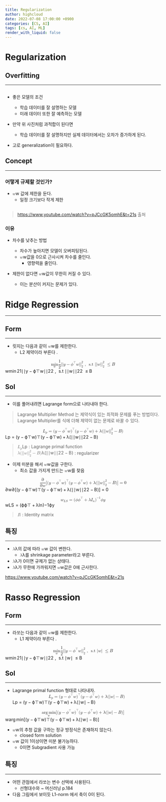 ```yaml
---
title: Regularization
author: highcloud
date: 2022-07-08 17:00:00 +0900
categories: [CS, AI]
tags: [cs, AI, ML]
render_with_liquid: false
---
```


<h1 id="regularization">Regularization</h1>
<h2 id="overfitting">Overfitting</h2>
<hr>
<p><img src="https://upload.wikimedia.org/wikipedia/commons/thumb/1/19/Overfitting.svg/250px-Overfitting.svg.png" alt=""></p>
<ul>
<li>
<p>좋은 모델의 조건</p>
<ul>
<li>학습 데이터를 잘 설명하는 모델</li>
<li>미래 데이터 또한 잘 예측하는 모델</li>
</ul>
</li>
<li>
<p>만약 위 사진처럼 과적합이 된다면</p>
<ul>
<li>학습 데이터를 잘 설명하지만 실제 데이터에서는 오차가 증가하게 된다.</li>
</ul>
</li>
<li>
<p>고로 generalization이 필요하다.</p>
</li>
</ul>
<h2 id="concept">Concept</h2>
<hr>
<h3 id="어떻게-규제할-것인가">어떻게 규제할 것인가?</h3>
<ul>
<li><span class="katex--inline"><span class="katex"><span class="katex-mathml"><math xmlns="http://www.w3.org/1998/Math/MathML"><semantics><mrow><mi>w</mi></mrow><annotation encoding="application/x-tex">w</annotation></semantics></math></span><span class="katex-html" aria-hidden="true"><span class="base"><span class="strut" style="height: 0.43056em; vertical-align: 0em;"></span><span class="mord mathnormal" style="margin-right: 0.02691em;">w</span></span></span></span></span> 값에 제한을 둔다.
<ul>
<li>일정 크기보다 작게 제한</li>
</ul>
</li>
</ul>
<p><img src="https://user-images.githubusercontent.com/80192345/177936118-55bbccb2-a5ef-4e92-841d-7fe9211bb2ec.png" alt=""></p>
<blockquote>
<p><a href="https://www.youtube.com/watch?v=pJCcGK5omhE&amp;t=21s">https://www.youtube.com/watch?v=pJCcGK5omhE&amp;t=21s</a> 출처</p>
</blockquote>
<h3 id="이유">이유</h3>
<ul>
<li>
<p>차수를 낮추는 방법</p>
<ul>
<li>차수가 높아지면 모델이 오버피팅된다.</li>
<li><span class="katex--inline"><span class="katex"><span class="katex-mathml"><math xmlns="http://www.w3.org/1998/Math/MathML"><semantics><mrow><mi>w</mi></mrow><annotation encoding="application/x-tex">w</annotation></semantics></math></span><span class="katex-html" aria-hidden="true"><span class="base"><span class="strut" style="height: 0.43056em; vertical-align: 0em;"></span><span class="mord mathnormal" style="margin-right: 0.02691em;">w</span></span></span></span></span>값을 0으로 근사시켜 차수를 줄인다.
<ul>
<li>영향력을 줄인다.</li>
</ul>
</li>
</ul>
</li>
<li>
<p>제한이 없다면 <span class="katex--inline"><span class="katex"><span class="katex-mathml"><math xmlns="http://www.w3.org/1998/Math/MathML"><semantics><mrow><mi>w</mi></mrow><annotation encoding="application/x-tex">w</annotation></semantics></math></span><span class="katex-html" aria-hidden="true"><span class="base"><span class="strut" style="height: 0.43056em; vertical-align: 0em;"></span><span class="mord mathnormal" style="margin-right: 0.02691em;">w</span></span></span></span></span>값이 무한히 커질 수 있다.</p>
<ul>
<li>이는 분산이 커지는 문제가 있다.</li>
</ul>
</li>
</ul>
<h1 id="ridge-regression">Ridge Regression</h1>
<hr>
<h2 id="form">Form</h2>
<hr>
<ul>
<li>릿지는 다음과 같이 <span class="katex--inline"><span class="katex"><span class="katex-mathml"><math xmlns="http://www.w3.org/1998/Math/MathML"><semantics><mrow><mi>w</mi></mrow><annotation encoding="application/x-tex">w</annotation></semantics></math></span><span class="katex-html" aria-hidden="true"><span class="base"><span class="strut" style="height: 0.43056em; vertical-align: 0em;"></span><span class="mord mathnormal" style="margin-right: 0.02691em;">w</span></span></span></span></span>를 제한한다.
<ul>
<li>L2 제약이라 부른다 .</li>
</ul>
</li>
</ul>
<p><span class="katex--display"><span class="katex-display"><span class="katex"><span class="katex-mathml"><math xmlns="http://www.w3.org/1998/Math/MathML" display="block"><semantics><mrow><munder><mrow><mi>min</mi><mo>⁡</mo></mrow><mi>w</mi></munder><mfrac><mn>1</mn><mn>2</mn></mfrac><mi mathvariant="normal">∣</mi><mi mathvariant="normal">∣</mi><mi mathvariant="bold-italic">y</mi><mo>−</mo><msup><mi mathvariant="bold-italic">ϕ</mi><mi mathvariant="normal">⊤</mi></msup><mi mathvariant="bold-italic">w</mi><mi mathvariant="normal">∣</mi><msubsup><mi mathvariant="normal">∣</mi><mn>2</mn><mn>2</mn></msubsup><mtext>&nbsp;,&nbsp;&nbsp;s.t&nbsp;</mtext><mi mathvariant="normal">∣</mi><mi mathvariant="normal">∣</mi><mi mathvariant="bold-italic">w</mi><mi mathvariant="normal">∣</mi><msubsup><mi mathvariant="normal">∣</mi><mn>2</mn><mn>2</mn></msubsup><mtext>&nbsp;</mtext><mo>≤</mo><mi>B</mi></mrow><annotation encoding="application/x-tex">
	\min_w {1\over 2}|| \boldsymbol y- \boldsymbol \phi^\top \boldsymbol w||_2^2 \ \text{,  \ s.t}  \ ||\boldsymbol w||_2^2   \ \le B 
</annotation></semantics></math></span><span class="katex-html" aria-hidden="true"><span class="base"><span class="strut" style="height: 2.02144em; vertical-align: -0.7em;"></span><span class="mop op-limits"><span class="vlist-t vlist-t2"><span class="vlist-r"><span class="vlist" style="height: 0.66786em;"><span class="" style="top: -2.4em; margin-left: 0em;"><span class="pstrut" style="height: 3em;"></span><span class="sizing reset-size6 size3 mtight"><span class="mord mathnormal mtight" style="margin-right: 0.02691em;">w</span></span></span><span class="" style="top: -3em;"><span class="pstrut" style="height: 3em;"></span><span class=""><span class="mop">min</span></span></span></span><span class="vlist-s">​</span></span><span class="vlist-r"><span class="vlist" style="height: 0.7em;"><span class=""></span></span></span></span></span><span class="mspace" style="margin-right: 0.166667em;"></span><span class="mord"><span class="mord"><span class="mopen nulldelimiter"></span><span class="mfrac"><span class="vlist-t vlist-t2"><span class="vlist-r"><span class="vlist" style="height: 1.32144em;"><span class="" style="top: -2.314em;"><span class="pstrut" style="height: 3em;"></span><span class="mord"><span class="mord">2</span></span></span><span class="" style="top: -3.23em;"><span class="pstrut" style="height: 3em;"></span><span class="frac-line" style="border-bottom-width: 0.04em;"></span></span><span class="" style="top: -3.677em;"><span class="pstrut" style="height: 3em;"></span><span class="mord"><span class="mord">1</span></span></span></span><span class="vlist-s">​</span></span><span class="vlist-r"><span class="vlist" style="height: 0.686em;"><span class=""></span></span></span></span></span><span class="mclose nulldelimiter"></span></span></span><span class="mord">∣∣</span><span class="mord"><span class="mord"><span class="mord boldsymbol" style="margin-right: 0.03704em;">y</span></span></span><span class="mspace" style="margin-right: 0.222222em;"></span><span class="mbin">−</span><span class="mspace" style="margin-right: 0.222222em;"></span></span><span class="base"><span class="strut" style="height: 1.18345em; vertical-align: -0.25em;"></span><span class="mord"><span class="mord"><span class="mord"><span class="mord boldsymbol">ϕ</span></span></span><span class="msupsub"><span class="vlist-t"><span class="vlist-r"><span class="vlist" style="height: 0.933448em;"><span class="" style="top: -3.14734em; margin-right: 0.05em;"><span class="pstrut" style="height: 2.7em;"></span><span class="sizing reset-size6 size3 mtight"><span class="mord mtight">⊤</span></span></span></span></span></span></span></span><span class="mord"><span class="mord"><span class="mord boldsymbol" style="margin-right: 0.02778em;">w</span></span></span><span class="mord">∣</span><span class="mord"><span class="mord">∣</span><span class="msupsub"><span class="vlist-t vlist-t2"><span class="vlist-r"><span class="vlist" style="height: 0.864108em;"><span class="" style="top: -2.453em; margin-left: 0em; margin-right: 0.05em;"><span class="pstrut" style="height: 2.7em;"></span><span class="sizing reset-size6 size3 mtight"><span class="mord mtight">2</span></span></span><span class="" style="top: -3.113em; margin-right: 0.05em;"><span class="pstrut" style="height: 2.7em;"></span><span class="sizing reset-size6 size3 mtight"><span class="mord mtight">2</span></span></span></span><span class="vlist-s">​</span></span><span class="vlist-r"><span class="vlist" style="height: 0.247em;"><span class=""></span></span></span></span></span></span><span class="mspace">&nbsp;</span><span class="mord text"><span class="mord">,&nbsp;&nbsp;s.t</span></span><span class="mspace">&nbsp;</span><span class="mord">∣∣</span><span class="mord"><span class="mord"><span class="mord boldsymbol" style="margin-right: 0.02778em;">w</span></span></span><span class="mord">∣</span><span class="mord"><span class="mord">∣</span><span class="msupsub"><span class="vlist-t vlist-t2"><span class="vlist-r"><span class="vlist" style="height: 0.864108em;"><span class="" style="top: -2.453em; margin-left: 0em; margin-right: 0.05em;"><span class="pstrut" style="height: 2.7em;"></span><span class="sizing reset-size6 size3 mtight"><span class="mord mtight">2</span></span></span><span class="" style="top: -3.113em; margin-right: 0.05em;"><span class="pstrut" style="height: 2.7em;"></span><span class="sizing reset-size6 size3 mtight"><span class="mord mtight">2</span></span></span></span><span class="vlist-s">​</span></span><span class="vlist-r"><span class="vlist" style="height: 0.247em;"><span class=""></span></span></span></span></span></span><span class="mspace">&nbsp;</span><span class="mspace" style="margin-right: 0.277778em;"></span><span class="mrel">≤</span><span class="mspace" style="margin-right: 0.277778em;"></span></span><span class="base"><span class="strut" style="height: 0.68333em; vertical-align: 0em;"></span><span class="mord mathnormal" style="margin-right: 0.05017em;">B</span></span></span></span></span></span></p>
<h2 id="sol">Sol</h2>
<hr>
<ul>
<li>이를 풀어내려면 Lagrange form으로 나타내야 한다.</li>
</ul>
<blockquote>
<p>Lagrange Multiplier Method 는 제약식이 있는 최적화 문제를 푸는 방법이다.<br>
Lagrange Multiplier를 식에 더해 제약이 없는 문제로 바꿀 수 있다.</p>
</blockquote>
<p><span class="katex--display"><span class="katex-display"><span class="katex"><span class="katex-mathml"><math xmlns="http://www.w3.org/1998/Math/MathML" display="block"><semantics><mrow><msub><mi>L</mi><mi>p</mi></msub><mo>=</mo><mo stretchy="false">(</mo><mi mathvariant="bold">y</mi><mo>−</mo><msup><mi mathvariant="bold-italic">ϕ</mi><mi mathvariant="normal">⊤</mi></msup><mi mathvariant="bold">w</mi><msup><mo stretchy="false">)</mo><mi mathvariant="normal">⊤</mi></msup><mo stretchy="false">(</mo><mi mathvariant="bold">y</mi><mo>−</mo><msup><mi mathvariant="bold-italic">ϕ</mi><mi mathvariant="normal">⊤</mi></msup><mi mathvariant="bold">w</mi><mo stretchy="false">)</mo><mo>+</mo><mi>λ</mi><mo stretchy="false">(</mo><mi mathvariant="normal">∣</mi><mi mathvariant="normal">∣</mi><mi mathvariant="bold">w</mi><mi mathvariant="normal">∣</mi><msubsup><mi mathvariant="normal">∣</mi><mn>2</mn><mn>2</mn></msubsup><mo>−</mo><mi>B</mi><mo stretchy="false">)</mo></mrow><annotation encoding="application/x-tex">
L_p =  (\bold y-\boldsymbol \phi^\top  \bold w)^\top( \bold y-\boldsymbol \phi ^\top \bold w ) + \lambda(||\bold w||_2^2-B)
</annotation></semantics></math></span><span class="katex-html" aria-hidden="true"><span class="base"><span class="strut" style="height: 0.969438em; vertical-align: -0.286108em;"></span><span class="mord"><span class="mord mathnormal">L</span><span class="msupsub"><span class="vlist-t vlist-t2"><span class="vlist-r"><span class="vlist" style="height: 0.151392em;"><span class="" style="top: -2.55em; margin-left: 0em; margin-right: 0.05em;"><span class="pstrut" style="height: 2.7em;"></span><span class="sizing reset-size6 size3 mtight"><span class="mord mathnormal mtight">p</span></span></span></span><span class="vlist-s">​</span></span><span class="vlist-r"><span class="vlist" style="height: 0.286108em;"><span class=""></span></span></span></span></span></span><span class="mspace" style="margin-right: 0.277778em;"></span><span class="mrel">=</span><span class="mspace" style="margin-right: 0.277778em;"></span></span><span class="base"><span class="strut" style="height: 1em; vertical-align: -0.25em;"></span><span class="mopen">(</span><span class="mord mathbf" style="margin-right: 0.01597em;">y</span><span class="mspace" style="margin-right: 0.222222em;"></span><span class="mbin">−</span><span class="mspace" style="margin-right: 0.222222em;"></span></span><span class="base"><span class="strut" style="height: 1.18345em; vertical-align: -0.25em;"></span><span class="mord"><span class="mord"><span class="mord"><span class="mord boldsymbol">ϕ</span></span></span><span class="msupsub"><span class="vlist-t"><span class="vlist-r"><span class="vlist" style="height: 0.933448em;"><span class="" style="top: -3.14734em; margin-right: 0.05em;"><span class="pstrut" style="height: 2.7em;"></span><span class="sizing reset-size6 size3 mtight"><span class="mord mtight">⊤</span></span></span></span></span></span></span></span><span class="mord mathbf" style="margin-right: 0.01597em;">w</span><span class="mclose"><span class="mclose">)</span><span class="msupsub"><span class="vlist-t"><span class="vlist-r"><span class="vlist" style="height: 0.899108em;"><span class="" style="top: -3.113em; margin-right: 0.05em;"><span class="pstrut" style="height: 2.7em;"></span><span class="sizing reset-size6 size3 mtight"><span class="mord mtight">⊤</span></span></span></span></span></span></span></span><span class="mopen">(</span><span class="mord mathbf" style="margin-right: 0.01597em;">y</span><span class="mspace" style="margin-right: 0.222222em;"></span><span class="mbin">−</span><span class="mspace" style="margin-right: 0.222222em;"></span></span><span class="base"><span class="strut" style="height: 1.18345em; vertical-align: -0.25em;"></span><span class="mord"><span class="mord"><span class="mord"><span class="mord boldsymbol">ϕ</span></span></span><span class="msupsub"><span class="vlist-t"><span class="vlist-r"><span class="vlist" style="height: 0.933448em;"><span class="" style="top: -3.14734em; margin-right: 0.05em;"><span class="pstrut" style="height: 2.7em;"></span><span class="sizing reset-size6 size3 mtight"><span class="mord mtight">⊤</span></span></span></span></span></span></span></span><span class="mord mathbf" style="margin-right: 0.01597em;">w</span><span class="mclose">)</span><span class="mspace" style="margin-right: 0.222222em;"></span><span class="mbin">+</span><span class="mspace" style="margin-right: 0.222222em;"></span></span><span class="base"><span class="strut" style="height: 1.11411em; vertical-align: -0.25em;"></span><span class="mord mathnormal">λ</span><span class="mopen">(</span><span class="mord">∣∣</span><span class="mord mathbf" style="margin-right: 0.01597em;">w</span><span class="mord">∣</span><span class="mord"><span class="mord">∣</span><span class="msupsub"><span class="vlist-t vlist-t2"><span class="vlist-r"><span class="vlist" style="height: 0.864108em;"><span class="" style="top: -2.453em; margin-left: 0em; margin-right: 0.05em;"><span class="pstrut" style="height: 2.7em;"></span><span class="sizing reset-size6 size3 mtight"><span class="mord mtight">2</span></span></span><span class="" style="top: -3.113em; margin-right: 0.05em;"><span class="pstrut" style="height: 2.7em;"></span><span class="sizing reset-size6 size3 mtight"><span class="mord mtight">2</span></span></span></span><span class="vlist-s">​</span></span><span class="vlist-r"><span class="vlist" style="height: 0.247em;"><span class=""></span></span></span></span></span></span><span class="mspace" style="margin-right: 0.222222em;"></span><span class="mbin">−</span><span class="mspace" style="margin-right: 0.222222em;"></span></span><span class="base"><span class="strut" style="height: 1em; vertical-align: -0.25em;"></span><span class="mord mathnormal" style="margin-right: 0.05017em;">B</span><span class="mclose">)</span></span></span></span></span></span></p>
<blockquote>
<p><span class="katex--inline"><span class="katex"><span class="katex-mathml"><math xmlns="http://www.w3.org/1998/Math/MathML"><semantics><mrow><msub><mi>L</mi><mi>p</mi></msub></mrow><annotation encoding="application/x-tex">L_p</annotation></semantics></math></span><span class="katex-html" aria-hidden="true"><span class="base"><span class="strut" style="height: 0.969438em; vertical-align: -0.286108em;"></span><span class="mord"><span class="mord mathnormal">L</span><span class="msupsub"><span class="vlist-t vlist-t2"><span class="vlist-r"><span class="vlist" style="height: 0.151392em;"><span class="" style="top: -2.55em; margin-left: 0em; margin-right: 0.05em;"><span class="pstrut" style="height: 2.7em;"></span><span class="sizing reset-size6 size3 mtight"><span class="mord mathnormal mtight">p</span></span></span></span><span class="vlist-s">​</span></span><span class="vlist-r"><span class="vlist" style="height: 0.286108em;"><span class=""></span></span></span></span></span></span></span></span></span></span> : Lagrange primal function<br>
<span class="katex--inline"><span class="katex"><span class="katex-mathml"><math xmlns="http://www.w3.org/1998/Math/MathML"><semantics><mrow><mi>λ</mi><mo stretchy="false">(</mo><mi mathvariant="normal">∣</mi><mi mathvariant="normal">∣</mi><mi mathvariant="bold">w</mi><mi mathvariant="normal">∣</mi><msubsup><mi mathvariant="normal">∣</mi><mn>2</mn><mn>2</mn></msubsup><mo>−</mo><mi>B</mi><mo stretchy="false">)</mo></mrow><annotation encoding="application/x-tex">\lambda(||\bold w||_2^2-B)</annotation></semantics></math></span><span class="katex-html" aria-hidden="true"><span class="base"><span class="strut" style="height: 1.06411em; vertical-align: -0.25em;"></span><span class="mord mathnormal">λ</span><span class="mopen">(</span><span class="mord">∣∣</span><span class="mord mathbf" style="margin-right: 0.01597em;">w</span><span class="mord">∣</span><span class="mord"><span class="mord">∣</span><span class="msupsub"><span class="vlist-t vlist-t2"><span class="vlist-r"><span class="vlist" style="height: 0.814108em;"><span class="" style="top: -2.45189em; margin-left: 0em; margin-right: 0.05em;"><span class="pstrut" style="height: 2.7em;"></span><span class="sizing reset-size6 size3 mtight"><span class="mord mtight">2</span></span></span><span class="" style="top: -3.063em; margin-right: 0.05em;"><span class="pstrut" style="height: 2.7em;"></span><span class="sizing reset-size6 size3 mtight"><span class="mord mtight">2</span></span></span></span><span class="vlist-s">​</span></span><span class="vlist-r"><span class="vlist" style="height: 0.248108em;"><span class=""></span></span></span></span></span></span><span class="mspace" style="margin-right: 0.222222em;"></span><span class="mbin">−</span><span class="mspace" style="margin-right: 0.222222em;"></span></span><span class="base"><span class="strut" style="height: 1em; vertical-align: -0.25em;"></span><span class="mord mathnormal" style="margin-right: 0.05017em;">B</span><span class="mclose">)</span></span></span></span></span> : regularizer</p>
</blockquote>
<ul>
<li>이제 미분을 해서 <span class="katex--inline"><span class="katex"><span class="katex-mathml"><math xmlns="http://www.w3.org/1998/Math/MathML"><semantics><mrow><mi>w</mi></mrow><annotation encoding="application/x-tex">w</annotation></semantics></math></span><span class="katex-html" aria-hidden="true"><span class="base"><span class="strut" style="height: 0.43056em; vertical-align: 0em;"></span><span class="mord mathnormal" style="margin-right: 0.02691em;">w</span></span></span></span></span>값을 구한다.
<ul>
<li>최소 값을 가지게 만드는 <span class="katex--inline"><span class="katex"><span class="katex-mathml"><math xmlns="http://www.w3.org/1998/Math/MathML"><semantics><mrow><mi>w</mi></mrow><annotation encoding="application/x-tex">w</annotation></semantics></math></span><span class="katex-html" aria-hidden="true"><span class="base"><span class="strut" style="height: 0.43056em; vertical-align: 0em;"></span><span class="mord mathnormal" style="margin-right: 0.02691em;">w</span></span></span></span></span>를 찾음</li>
</ul>
</li>
</ul>
<p><span class="katex--display"><span class="katex-display"><span class="katex"><span class="katex-mathml"><math xmlns="http://www.w3.org/1998/Math/MathML" display="block"><semantics><mrow><mfrac><mi mathvariant="normal">∂</mi><mrow><mi mathvariant="normal">∂</mi><mi>w</mi></mrow></mfrac><mo stretchy="false">[</mo><mo stretchy="false">(</mo><mi mathvariant="bold">y</mi><mo>−</mo><msup><mi mathvariant="bold-italic">ϕ</mi><mi mathvariant="normal">⊤</mi></msup><mi mathvariant="bold">w</mi><msup><mo stretchy="false">)</mo><mi mathvariant="normal">⊤</mi></msup><mo stretchy="false">(</mo><mi mathvariant="bold">y</mi><mo>−</mo><msup><mi mathvariant="bold-italic">ϕ</mi><mi mathvariant="normal">⊤</mi></msup><mi mathvariant="bold">w</mi><mo stretchy="false">)</mo><mo>+</mo><mi>λ</mi><mo stretchy="false">(</mo><mi mathvariant="normal">∣</mi><mi mathvariant="normal">∣</mi><mi mathvariant="bold">w</mi><mi mathvariant="normal">∣</mi><msubsup><mi mathvariant="normal">∣</mi><mn>2</mn><mn>2</mn></msubsup><mo>−</mo><mi>B</mi><mo stretchy="false">)</mo><mo stretchy="false">]</mo><mo>=</mo><mn>0</mn></mrow><annotation encoding="application/x-tex">
{ \partial \over \partial w } [(\bold y-\boldsymbol \phi^\top  \bold w)^\top( \bold y-\boldsymbol \phi ^\top \bold w ) + \lambda(||\bold w||_2^2-B)] = 0
</annotation></semantics></math></span><span class="katex-html" aria-hidden="true"><span class="base"><span class="strut" style="height: 2.05744em; vertical-align: -0.686em;"></span><span class="mord"><span class="mord"><span class="mopen nulldelimiter"></span><span class="mfrac"><span class="vlist-t vlist-t2"><span class="vlist-r"><span class="vlist" style="height: 1.37144em;"><span class="" style="top: -2.314em;"><span class="pstrut" style="height: 3em;"></span><span class="mord"><span class="mord" style="margin-right: 0.05556em;">∂</span><span class="mord mathnormal" style="margin-right: 0.02691em;">w</span></span></span><span class="" style="top: -3.23em;"><span class="pstrut" style="height: 3em;"></span><span class="frac-line" style="border-bottom-width: 0.04em;"></span></span><span class="" style="top: -3.677em;"><span class="pstrut" style="height: 3em;"></span><span class="mord"><span class="mord" style="margin-right: 0.05556em;">∂</span></span></span></span><span class="vlist-s">​</span></span><span class="vlist-r"><span class="vlist" style="height: 0.686em;"><span class=""></span></span></span></span></span><span class="mclose nulldelimiter"></span></span></span><span class="mopen">[(</span><span class="mord mathbf" style="margin-right: 0.01597em;">y</span><span class="mspace" style="margin-right: 0.222222em;"></span><span class="mbin">−</span><span class="mspace" style="margin-right: 0.222222em;"></span></span><span class="base"><span class="strut" style="height: 1.18345em; vertical-align: -0.25em;"></span><span class="mord"><span class="mord"><span class="mord"><span class="mord boldsymbol">ϕ</span></span></span><span class="msupsub"><span class="vlist-t"><span class="vlist-r"><span class="vlist" style="height: 0.933448em;"><span class="" style="top: -3.14734em; margin-right: 0.05em;"><span class="pstrut" style="height: 2.7em;"></span><span class="sizing reset-size6 size3 mtight"><span class="mord mtight">⊤</span></span></span></span></span></span></span></span><span class="mord mathbf" style="margin-right: 0.01597em;">w</span><span class="mclose"><span class="mclose">)</span><span class="msupsub"><span class="vlist-t"><span class="vlist-r"><span class="vlist" style="height: 0.899108em;"><span class="" style="top: -3.113em; margin-right: 0.05em;"><span class="pstrut" style="height: 2.7em;"></span><span class="sizing reset-size6 size3 mtight"><span class="mord mtight">⊤</span></span></span></span></span></span></span></span><span class="mopen">(</span><span class="mord mathbf" style="margin-right: 0.01597em;">y</span><span class="mspace" style="margin-right: 0.222222em;"></span><span class="mbin">−</span><span class="mspace" style="margin-right: 0.222222em;"></span></span><span class="base"><span class="strut" style="height: 1.18345em; vertical-align: -0.25em;"></span><span class="mord"><span class="mord"><span class="mord"><span class="mord boldsymbol">ϕ</span></span></span><span class="msupsub"><span class="vlist-t"><span class="vlist-r"><span class="vlist" style="height: 0.933448em;"><span class="" style="top: -3.14734em; margin-right: 0.05em;"><span class="pstrut" style="height: 2.7em;"></span><span class="sizing reset-size6 size3 mtight"><span class="mord mtight">⊤</span></span></span></span></span></span></span></span><span class="mord mathbf" style="margin-right: 0.01597em;">w</span><span class="mclose">)</span><span class="mspace" style="margin-right: 0.222222em;"></span><span class="mbin">+</span><span class="mspace" style="margin-right: 0.222222em;"></span></span><span class="base"><span class="strut" style="height: 1.11411em; vertical-align: -0.25em;"></span><span class="mord mathnormal">λ</span><span class="mopen">(</span><span class="mord">∣∣</span><span class="mord mathbf" style="margin-right: 0.01597em;">w</span><span class="mord">∣</span><span class="mord"><span class="mord">∣</span><span class="msupsub"><span class="vlist-t vlist-t2"><span class="vlist-r"><span class="vlist" style="height: 0.864108em;"><span class="" style="top: -2.453em; margin-left: 0em; margin-right: 0.05em;"><span class="pstrut" style="height: 2.7em;"></span><span class="sizing reset-size6 size3 mtight"><span class="mord mtight">2</span></span></span><span class="" style="top: -3.113em; margin-right: 0.05em;"><span class="pstrut" style="height: 2.7em;"></span><span class="sizing reset-size6 size3 mtight"><span class="mord mtight">2</span></span></span></span><span class="vlist-s">​</span></span><span class="vlist-r"><span class="vlist" style="height: 0.247em;"><span class=""></span></span></span></span></span></span><span class="mspace" style="margin-right: 0.222222em;"></span><span class="mbin">−</span><span class="mspace" style="margin-right: 0.222222em;"></span></span><span class="base"><span class="strut" style="height: 1em; vertical-align: -0.25em;"></span><span class="mord mathnormal" style="margin-right: 0.05017em;">B</span><span class="mclose">)]</span><span class="mspace" style="margin-right: 0.277778em;"></span><span class="mrel">=</span><span class="mspace" style="margin-right: 0.277778em;"></span></span><span class="base"><span class="strut" style="height: 0.64444em; vertical-align: 0em;"></span><span class="mord">0</span></span></span></span></span></span></p>
<p><span class="katex--display"><span class="katex-display"><span class="katex"><span class="katex-mathml"><math xmlns="http://www.w3.org/1998/Math/MathML" display="block"><semantics><mrow><msub><mi>w</mi><mrow><mi>L</mi><mi>S</mi></mrow></msub><mo>=</mo><mo stretchy="false">(</mo><mi mathvariant="bold-italic">ϕ</mi><msup><mi mathvariant="bold-italic">ϕ</mi><mi mathvariant="normal">⊤</mi></msup><mo>+</mo><mi>λ</mi><msub><mi>I</mi><mi>n</mi></msub><msup><mo stretchy="false">)</mo><mrow><mo>−</mo><mn>1</mn></mrow></msup><mi mathvariant="bold-italic">ϕ</mi><mi mathvariant="bold-italic">y</mi></mrow><annotation encoding="application/x-tex">
w_{LS} = (\boldsymbol \phi\boldsymbol  \phi^\top  + \lambda I_n ) ^{-1} \boldsymbol \phi \boldsymbol y  
</annotation></semantics></math></span><span class="katex-html" aria-hidden="true"><span class="base"><span class="strut" style="height: 0.58056em; vertical-align: -0.15em;"></span><span class="mord"><span class="mord mathnormal" style="margin-right: 0.02691em;">w</span><span class="msupsub"><span class="vlist-t vlist-t2"><span class="vlist-r"><span class="vlist" style="height: 0.328331em;"><span class="" style="top: -2.55em; margin-left: -0.02691em; margin-right: 0.05em;"><span class="pstrut" style="height: 2.7em;"></span><span class="sizing reset-size6 size3 mtight"><span class="mord mtight"><span class="mord mathnormal mtight">L</span><span class="mord mathnormal mtight" style="margin-right: 0.05764em;">S</span></span></span></span></span><span class="vlist-s">​</span></span><span class="vlist-r"><span class="vlist" style="height: 0.15em;"><span class=""></span></span></span></span></span></span><span class="mspace" style="margin-right: 0.277778em;"></span><span class="mrel">=</span><span class="mspace" style="margin-right: 0.277778em;"></span></span><span class="base"><span class="strut" style="height: 1.18345em; vertical-align: -0.25em;"></span><span class="mopen">(</span><span class="mord"><span class="mord"><span class="mord boldsymbol">ϕ</span></span></span><span class="mord"><span class="mord"><span class="mord"><span class="mord boldsymbol">ϕ</span></span></span><span class="msupsub"><span class="vlist-t"><span class="vlist-r"><span class="vlist" style="height: 0.933448em;"><span class="" style="top: -3.14734em; margin-right: 0.05em;"><span class="pstrut" style="height: 2.7em;"></span><span class="sizing reset-size6 size3 mtight"><span class="mord mtight">⊤</span></span></span></span></span></span></span></span><span class="mspace" style="margin-right: 0.222222em;"></span><span class="mbin">+</span><span class="mspace" style="margin-right: 0.222222em;"></span></span><span class="base"><span class="strut" style="height: 1.11411em; vertical-align: -0.25em;"></span><span class="mord mathnormal">λ</span><span class="mord"><span class="mord mathnormal" style="margin-right: 0.07847em;">I</span><span class="msupsub"><span class="vlist-t vlist-t2"><span class="vlist-r"><span class="vlist" style="height: 0.151392em;"><span class="" style="top: -2.55em; margin-left: -0.07847em; margin-right: 0.05em;"><span class="pstrut" style="height: 2.7em;"></span><span class="sizing reset-size6 size3 mtight"><span class="mord mathnormal mtight">n</span></span></span></span><span class="vlist-s">​</span></span><span class="vlist-r"><span class="vlist" style="height: 0.15em;"><span class=""></span></span></span></span></span></span><span class="mclose"><span class="mclose">)</span><span class="msupsub"><span class="vlist-t"><span class="vlist-r"><span class="vlist" style="height: 0.864108em;"><span class="" style="top: -3.113em; margin-right: 0.05em;"><span class="pstrut" style="height: 2.7em;"></span><span class="sizing reset-size6 size3 mtight"><span class="mord mtight"><span class="mord mtight">−</span><span class="mord mtight">1</span></span></span></span></span></span></span></span></span><span class="mord"><span class="mord"><span class="mord boldsymbol">ϕ</span></span></span><span class="mord"><span class="mord"><span class="mord boldsymbol" style="margin-right: 0.03704em;">y</span></span></span></span></span></span></span></span></p>
<blockquote>
<p><span class="katex--inline"><span class="katex"><span class="katex-mathml"><math xmlns="http://www.w3.org/1998/Math/MathML"><semantics><mrow><mi>I</mi></mrow><annotation encoding="application/x-tex">I</annotation></semantics></math></span><span class="katex-html" aria-hidden="true"><span class="base"><span class="strut" style="height: 0.68333em; vertical-align: 0em;"></span><span class="mord mathnormal" style="margin-right: 0.07847em;">I</span></span></span></span></span> : Identity matrix</p>
</blockquote>
<h2 id="특징">특징</h2>
<hr>
<ul>
<li><span class="katex--inline"><span class="katex"><span class="katex-mathml"><math xmlns="http://www.w3.org/1998/Math/MathML"><semantics><mrow><mi>λ</mi></mrow><annotation encoding="application/x-tex">\lambda</annotation></semantics></math></span><span class="katex-html" aria-hidden="true"><span class="base"><span class="strut" style="height: 0.69444em; vertical-align: 0em;"></span><span class="mord mathnormal">λ</span></span></span></span></span>의 값에 따라 <span class="katex--inline"><span class="katex"><span class="katex-mathml"><math xmlns="http://www.w3.org/1998/Math/MathML"><semantics><mrow><mi>w</mi></mrow><annotation encoding="application/x-tex">w</annotation></semantics></math></span><span class="katex-html" aria-hidden="true"><span class="base"><span class="strut" style="height: 0.43056em; vertical-align: 0em;"></span><span class="mord mathnormal" style="margin-right: 0.02691em;">w</span></span></span></span></span> 값이 변한다.
<ul>
<li><span class="katex--inline"><span class="katex"><span class="katex-mathml"><math xmlns="http://www.w3.org/1998/Math/MathML"><semantics><mrow><mi>λ</mi></mrow><annotation encoding="application/x-tex">\lambda</annotation></semantics></math></span><span class="katex-html" aria-hidden="true"><span class="base"><span class="strut" style="height: 0.69444em; vertical-align: 0em;"></span><span class="mord mathnormal">λ</span></span></span></span></span>를 shrinkage parameter라고 부른다.</li>
</ul>
</li>
<li><span class="katex--inline"><span class="katex"><span class="katex-mathml"><math xmlns="http://www.w3.org/1998/Math/MathML"><semantics><mrow><mi>λ</mi></mrow><annotation encoding="application/x-tex">\lambda</annotation></semantics></math></span><span class="katex-html" aria-hidden="true"><span class="base"><span class="strut" style="height: 0.69444em; vertical-align: 0em;"></span><span class="mord mathnormal">λ</span></span></span></span></span>가 0이면 규제가 없는 상태다.</li>
<li><span class="katex--inline"><span class="katex"><span class="katex-mathml"><math xmlns="http://www.w3.org/1998/Math/MathML"><semantics><mrow><mi>λ</mi></mrow><annotation encoding="application/x-tex">\lambda</annotation></semantics></math></span><span class="katex-html" aria-hidden="true"><span class="base"><span class="strut" style="height: 0.69444em; vertical-align: 0em;"></span><span class="mord mathnormal">λ</span></span></span></span></span>가 무한에 가까워지면 <span class="katex--inline"><span class="katex"><span class="katex-mathml"><math xmlns="http://www.w3.org/1998/Math/MathML"><semantics><mrow><mi>w</mi></mrow><annotation encoding="application/x-tex">w</annotation></semantics></math></span><span class="katex-html" aria-hidden="true"><span class="base"><span class="strut" style="height: 0.43056em; vertical-align: 0em;"></span><span class="mord mathnormal" style="margin-right: 0.02691em;">w</span></span></span></span></span>값은 0에 근사한다.</li>
</ul>
<p><img src="https://user-images.githubusercontent.com/80192345/177944274-054c5ab2-af3b-466d-9dce-32344d33231e.png" alt=""><br>
<a href="https://www.youtube.com/watch?v=pJCcGK5omhE&amp;t=21s">https://www.youtube.com/watch?v=pJCcGK5omhE&amp;t=21s</a></p>
<h1 id="rasso-regression">Rasso Regression</h1>
<h2 id="form-1">Form</h2>
<hr>
<ul>
<li>라쏘는 다음과 같이 <span class="katex--inline"><span class="katex"><span class="katex-mathml"><math xmlns="http://www.w3.org/1998/Math/MathML"><semantics><mrow><mi>w</mi></mrow><annotation encoding="application/x-tex">w</annotation></semantics></math></span><span class="katex-html" aria-hidden="true"><span class="base"><span class="strut" style="height: 0.43056em; vertical-align: 0em;"></span><span class="mord mathnormal" style="margin-right: 0.02691em;">w</span></span></span></span></span>를 제한한다.
<ul>
<li>L1 제약이라 부른다 .</li>
</ul>
</li>
</ul>
<p><span class="katex--display"><span class="katex-display"><span class="katex"><span class="katex-mathml"><math xmlns="http://www.w3.org/1998/Math/MathML" display="block"><semantics><mrow><munder><mrow><mi>min</mi><mo>⁡</mo></mrow><mi>w</mi></munder><mfrac><mn>1</mn><mn>2</mn></mfrac><mi mathvariant="normal">∣</mi><mi mathvariant="normal">∣</mi><mi mathvariant="bold-italic">y</mi><mo>−</mo><msup><mi mathvariant="bold-italic">ϕ</mi><mi mathvariant="normal">⊤</mi></msup><mi mathvariant="bold-italic">w</mi><mi mathvariant="normal">∣</mi><msubsup><mi mathvariant="normal">∣</mi><mn>2</mn><mn>2</mn></msubsup><mtext>&nbsp;,&nbsp;&nbsp;s.t&nbsp;</mtext><mi mathvariant="normal">∣</mi><mi mathvariant="bold-italic">w</mi><mi mathvariant="normal">∣</mi><mtext>&nbsp;</mtext><mo>≤</mo><mi>B</mi></mrow><annotation encoding="application/x-tex">
	\min_w {1\over 2}|| \boldsymbol y- \boldsymbol \phi^\top \boldsymbol w||_2^2 \ \text{,  \ s.t}  \ |\boldsymbol w|   \ \le B 
</annotation></semantics></math></span><span class="katex-html" aria-hidden="true"><span class="base"><span class="strut" style="height: 2.02144em; vertical-align: -0.7em;"></span><span class="mop op-limits"><span class="vlist-t vlist-t2"><span class="vlist-r"><span class="vlist" style="height: 0.66786em;"><span class="" style="top: -2.4em; margin-left: 0em;"><span class="pstrut" style="height: 3em;"></span><span class="sizing reset-size6 size3 mtight"><span class="mord mathnormal mtight" style="margin-right: 0.02691em;">w</span></span></span><span class="" style="top: -3em;"><span class="pstrut" style="height: 3em;"></span><span class=""><span class="mop">min</span></span></span></span><span class="vlist-s">​</span></span><span class="vlist-r"><span class="vlist" style="height: 0.7em;"><span class=""></span></span></span></span></span><span class="mspace" style="margin-right: 0.166667em;"></span><span class="mord"><span class="mord"><span class="mopen nulldelimiter"></span><span class="mfrac"><span class="vlist-t vlist-t2"><span class="vlist-r"><span class="vlist" style="height: 1.32144em;"><span class="" style="top: -2.314em;"><span class="pstrut" style="height: 3em;"></span><span class="mord"><span class="mord">2</span></span></span><span class="" style="top: -3.23em;"><span class="pstrut" style="height: 3em;"></span><span class="frac-line" style="border-bottom-width: 0.04em;"></span></span><span class="" style="top: -3.677em;"><span class="pstrut" style="height: 3em;"></span><span class="mord"><span class="mord">1</span></span></span></span><span class="vlist-s">​</span></span><span class="vlist-r"><span class="vlist" style="height: 0.686em;"><span class=""></span></span></span></span></span><span class="mclose nulldelimiter"></span></span></span><span class="mord">∣∣</span><span class="mord"><span class="mord"><span class="mord boldsymbol" style="margin-right: 0.03704em;">y</span></span></span><span class="mspace" style="margin-right: 0.222222em;"></span><span class="mbin">−</span><span class="mspace" style="margin-right: 0.222222em;"></span></span><span class="base"><span class="strut" style="height: 1.18345em; vertical-align: -0.25em;"></span><span class="mord"><span class="mord"><span class="mord"><span class="mord boldsymbol">ϕ</span></span></span><span class="msupsub"><span class="vlist-t"><span class="vlist-r"><span class="vlist" style="height: 0.933448em;"><span class="" style="top: -3.14734em; margin-right: 0.05em;"><span class="pstrut" style="height: 2.7em;"></span><span class="sizing reset-size6 size3 mtight"><span class="mord mtight">⊤</span></span></span></span></span></span></span></span><span class="mord"><span class="mord"><span class="mord boldsymbol" style="margin-right: 0.02778em;">w</span></span></span><span class="mord">∣</span><span class="mord"><span class="mord">∣</span><span class="msupsub"><span class="vlist-t vlist-t2"><span class="vlist-r"><span class="vlist" style="height: 0.864108em;"><span class="" style="top: -2.453em; margin-left: 0em; margin-right: 0.05em;"><span class="pstrut" style="height: 2.7em;"></span><span class="sizing reset-size6 size3 mtight"><span class="mord mtight">2</span></span></span><span class="" style="top: -3.113em; margin-right: 0.05em;"><span class="pstrut" style="height: 2.7em;"></span><span class="sizing reset-size6 size3 mtight"><span class="mord mtight">2</span></span></span></span><span class="vlist-s">​</span></span><span class="vlist-r"><span class="vlist" style="height: 0.247em;"><span class=""></span></span></span></span></span></span><span class="mspace">&nbsp;</span><span class="mord text"><span class="mord">,&nbsp;&nbsp;s.t</span></span><span class="mspace">&nbsp;</span><span class="mord">∣</span><span class="mord"><span class="mord"><span class="mord boldsymbol" style="margin-right: 0.02778em;">w</span></span></span><span class="mord">∣</span><span class="mspace">&nbsp;</span><span class="mspace" style="margin-right: 0.277778em;"></span><span class="mrel">≤</span><span class="mspace" style="margin-right: 0.277778em;"></span></span><span class="base"><span class="strut" style="height: 0.68333em; vertical-align: 0em;"></span><span class="mord mathnormal" style="margin-right: 0.05017em;">B</span></span></span></span></span></span></p>
<h2 id="sol-1">Sol</h2>
<hr>
<ul>
<li>Lagrange primal function 형태로 나타내자.<br>
<span class="katex--display"><span class="katex-display"><span class="katex"><span class="katex-mathml"><math xmlns="http://www.w3.org/1998/Math/MathML" display="block"><semantics><mrow><msub><mi>L</mi><mi>p</mi></msub><mo>=</mo><mo stretchy="false">(</mo><mi mathvariant="bold">y</mi><mo>−</mo><msup><mi mathvariant="bold-italic">ϕ</mi><mi mathvariant="normal">⊤</mi></msup><mi mathvariant="bold">w</mi><msup><mo stretchy="false">)</mo><mi mathvariant="normal">⊤</mi></msup><mo stretchy="false">(</mo><mi mathvariant="bold">y</mi><mo>−</mo><msup><mi mathvariant="bold-italic">ϕ</mi><mi mathvariant="normal">⊤</mi></msup><mi mathvariant="bold">w</mi><mo stretchy="false">)</mo><mo>+</mo><mi>λ</mi><mo stretchy="false">(</mo><mi mathvariant="normal">∣</mi><mi mathvariant="bold">w</mi><mi mathvariant="normal">∣</mi><mo>−</mo><mi>B</mi><mo stretchy="false">)</mo></mrow><annotation encoding="application/x-tex">
L_p =  (\bold y-\boldsymbol \phi^\top  \bold w)^\top( \bold y-\boldsymbol \phi ^\top \bold w ) + \lambda(|\bold w|-B)
</annotation></semantics></math></span><span class="katex-html" aria-hidden="true"><span class="base"><span class="strut" style="height: 0.969438em; vertical-align: -0.286108em;"></span><span class="mord"><span class="mord mathnormal">L</span><span class="msupsub"><span class="vlist-t vlist-t2"><span class="vlist-r"><span class="vlist" style="height: 0.151392em;"><span class="" style="top: -2.55em; margin-left: 0em; margin-right: 0.05em;"><span class="pstrut" style="height: 2.7em;"></span><span class="sizing reset-size6 size3 mtight"><span class="mord mathnormal mtight">p</span></span></span></span><span class="vlist-s">​</span></span><span class="vlist-r"><span class="vlist" style="height: 0.286108em;"><span class=""></span></span></span></span></span></span><span class="mspace" style="margin-right: 0.277778em;"></span><span class="mrel">=</span><span class="mspace" style="margin-right: 0.277778em;"></span></span><span class="base"><span class="strut" style="height: 1em; vertical-align: -0.25em;"></span><span class="mopen">(</span><span class="mord mathbf" style="margin-right: 0.01597em;">y</span><span class="mspace" style="margin-right: 0.222222em;"></span><span class="mbin">−</span><span class="mspace" style="margin-right: 0.222222em;"></span></span><span class="base"><span class="strut" style="height: 1.18345em; vertical-align: -0.25em;"></span><span class="mord"><span class="mord"><span class="mord"><span class="mord boldsymbol">ϕ</span></span></span><span class="msupsub"><span class="vlist-t"><span class="vlist-r"><span class="vlist" style="height: 0.933448em;"><span class="" style="top: -3.14734em; margin-right: 0.05em;"><span class="pstrut" style="height: 2.7em;"></span><span class="sizing reset-size6 size3 mtight"><span class="mord mtight">⊤</span></span></span></span></span></span></span></span><span class="mord mathbf" style="margin-right: 0.01597em;">w</span><span class="mclose"><span class="mclose">)</span><span class="msupsub"><span class="vlist-t"><span class="vlist-r"><span class="vlist" style="height: 0.899108em;"><span class="" style="top: -3.113em; margin-right: 0.05em;"><span class="pstrut" style="height: 2.7em;"></span><span class="sizing reset-size6 size3 mtight"><span class="mord mtight">⊤</span></span></span></span></span></span></span></span><span class="mopen">(</span><span class="mord mathbf" style="margin-right: 0.01597em;">y</span><span class="mspace" style="margin-right: 0.222222em;"></span><span class="mbin">−</span><span class="mspace" style="margin-right: 0.222222em;"></span></span><span class="base"><span class="strut" style="height: 1.18345em; vertical-align: -0.25em;"></span><span class="mord"><span class="mord"><span class="mord"><span class="mord boldsymbol">ϕ</span></span></span><span class="msupsub"><span class="vlist-t"><span class="vlist-r"><span class="vlist" style="height: 0.933448em;"><span class="" style="top: -3.14734em; margin-right: 0.05em;"><span class="pstrut" style="height: 2.7em;"></span><span class="sizing reset-size6 size3 mtight"><span class="mord mtight">⊤</span></span></span></span></span></span></span></span><span class="mord mathbf" style="margin-right: 0.01597em;">w</span><span class="mclose">)</span><span class="mspace" style="margin-right: 0.222222em;"></span><span class="mbin">+</span><span class="mspace" style="margin-right: 0.222222em;"></span></span><span class="base"><span class="strut" style="height: 1em; vertical-align: -0.25em;"></span><span class="mord mathnormal">λ</span><span class="mopen">(</span><span class="mord">∣</span><span class="mord mathbf" style="margin-right: 0.01597em;">w</span><span class="mord">∣</span><span class="mspace" style="margin-right: 0.222222em;"></span><span class="mbin">−</span><span class="mspace" style="margin-right: 0.222222em;"></span></span><span class="base"><span class="strut" style="height: 1em; vertical-align: -0.25em;"></span><span class="mord mathnormal" style="margin-right: 0.05017em;">B</span><span class="mclose">)</span></span></span></span></span></span></li>
</ul>
<p><span class="katex--display"><span class="katex-display"><span class="katex"><span class="katex-mathml"><math xmlns="http://www.w3.org/1998/Math/MathML" display="block"><semantics><mrow><munder><mrow><mi mathvariant="normal">arg min</mi><mo>⁡</mo></mrow><mi>w</mi></munder><mo stretchy="false">[</mo><mo stretchy="false">(</mo><mi mathvariant="bold">y</mi><mo>−</mo><msup><mi mathvariant="bold-italic">ϕ</mi><mi mathvariant="normal">⊤</mi></msup><mi mathvariant="bold">w</mi><msup><mo stretchy="false">)</mo><mi mathvariant="normal">⊤</mi></msup><mo stretchy="false">(</mo><mi mathvariant="bold">y</mi><mo>−</mo><msup><mi mathvariant="bold-italic">ϕ</mi><mi mathvariant="normal">⊤</mi></msup><mi mathvariant="bold">w</mi><mo stretchy="false">)</mo><mo>+</mo><mi>λ</mi><mo stretchy="false">(</mo><mi mathvariant="normal">∣</mi><mi mathvariant="bold">w</mi><mi mathvariant="normal">∣</mi><mo>−</mo><mi>B</mi><mo stretchy="false">)</mo><mo stretchy="false">]</mo></mrow><annotation encoding="application/x-tex">
{ \argmin_w} [(\bold y-\boldsymbol \phi^\top  \bold w)^\top( \bold y-\boldsymbol \phi ^\top \bold w ) + \lambda(|\bold w|-B)] 
</annotation></semantics></math></span><span class="katex-html" aria-hidden="true"><span class="base"><span class="strut" style="height: 1.64444em; vertical-align: -0.89444em;"></span><span class="mord"><span class="mop op-limits"><span class="vlist-t vlist-t2"><span class="vlist-r"><span class="vlist" style="height: 0.66786em;"><span class="" style="top: -2.20556em; margin-left: 0em;"><span class="pstrut" style="height: 3em;"></span><span class="sizing reset-size6 size3 mtight"><span class="mord mathnormal mtight" style="margin-right: 0.02691em;">w</span></span></span><span class="" style="top: -3em;"><span class="pstrut" style="height: 3em;"></span><span class=""><span class="mop"><span class="mord mathrm" style="margin-right: 0.01389em;">arg</span><span class="mspace" style="margin-right: 0.166667em;"></span><span class="mord mathrm">min</span></span></span></span></span><span class="vlist-s">​</span></span><span class="vlist-r"><span class="vlist" style="height: 0.89444em;"><span class=""></span></span></span></span></span></span><span class="mopen">[(</span><span class="mord mathbf" style="margin-right: 0.01597em;">y</span><span class="mspace" style="margin-right: 0.222222em;"></span><span class="mbin">−</span><span class="mspace" style="margin-right: 0.222222em;"></span></span><span class="base"><span class="strut" style="height: 1.18345em; vertical-align: -0.25em;"></span><span class="mord"><span class="mord"><span class="mord"><span class="mord boldsymbol">ϕ</span></span></span><span class="msupsub"><span class="vlist-t"><span class="vlist-r"><span class="vlist" style="height: 0.933448em;"><span class="" style="top: -3.14734em; margin-right: 0.05em;"><span class="pstrut" style="height: 2.7em;"></span><span class="sizing reset-size6 size3 mtight"><span class="mord mtight">⊤</span></span></span></span></span></span></span></span><span class="mord mathbf" style="margin-right: 0.01597em;">w</span><span class="mclose"><span class="mclose">)</span><span class="msupsub"><span class="vlist-t"><span class="vlist-r"><span class="vlist" style="height: 0.899108em;"><span class="" style="top: -3.113em; margin-right: 0.05em;"><span class="pstrut" style="height: 2.7em;"></span><span class="sizing reset-size6 size3 mtight"><span class="mord mtight">⊤</span></span></span></span></span></span></span></span><span class="mopen">(</span><span class="mord mathbf" style="margin-right: 0.01597em;">y</span><span class="mspace" style="margin-right: 0.222222em;"></span><span class="mbin">−</span><span class="mspace" style="margin-right: 0.222222em;"></span></span><span class="base"><span class="strut" style="height: 1.18345em; vertical-align: -0.25em;"></span><span class="mord"><span class="mord"><span class="mord"><span class="mord boldsymbol">ϕ</span></span></span><span class="msupsub"><span class="vlist-t"><span class="vlist-r"><span class="vlist" style="height: 0.933448em;"><span class="" style="top: -3.14734em; margin-right: 0.05em;"><span class="pstrut" style="height: 2.7em;"></span><span class="sizing reset-size6 size3 mtight"><span class="mord mtight">⊤</span></span></span></span></span></span></span></span><span class="mord mathbf" style="margin-right: 0.01597em;">w</span><span class="mclose">)</span><span class="mspace" style="margin-right: 0.222222em;"></span><span class="mbin">+</span><span class="mspace" style="margin-right: 0.222222em;"></span></span><span class="base"><span class="strut" style="height: 1em; vertical-align: -0.25em;"></span><span class="mord mathnormal">λ</span><span class="mopen">(</span><span class="mord">∣</span><span class="mord mathbf" style="margin-right: 0.01597em;">w</span><span class="mord">∣</span><span class="mspace" style="margin-right: 0.222222em;"></span><span class="mbin">−</span><span class="mspace" style="margin-right: 0.222222em;"></span></span><span class="base"><span class="strut" style="height: 1em; vertical-align: -0.25em;"></span><span class="mord mathnormal" style="margin-right: 0.05017em;">B</span><span class="mclose">)]</span></span></span></span></span></span></p>
<ul>
<li><span class="katex--inline"><span class="katex"><span class="katex-mathml"><math xmlns="http://www.w3.org/1998/Math/MathML"><semantics><mrow><mi>w</mi></mrow><annotation encoding="application/x-tex">w</annotation></semantics></math></span><span class="katex-html" aria-hidden="true"><span class="base"><span class="strut" style="height: 0.43056em; vertical-align: 0em;"></span><span class="mord mathnormal" style="margin-right: 0.02691em;">w</span></span></span></span></span>의 추청 값을 구하는 정규 방정식은 존재하지 않는다.
<ul>
<li>closed form solution</li>
</ul>
</li>
<li><span class="katex--inline"><span class="katex"><span class="katex-mathml"><math xmlns="http://www.w3.org/1998/Math/MathML"><semantics><mrow><mi>w</mi></mrow><annotation encoding="application/x-tex">w</annotation></semantics></math></span><span class="katex-html" aria-hidden="true"><span class="base"><span class="strut" style="height: 0.43056em; vertical-align: 0em;"></span><span class="mord mathnormal" style="margin-right: 0.02691em;">w</span></span></span></span></span> 값이 1이상이면 미분 불가능하다.
<ul>
<li>0이면 Subgradient 사용 가능</li>
</ul>
</li>
</ul>
<h2 id="특징-1">특징</h2>
<hr>
<ul>
<li>어떤 관점에서 라쏘는 변수 선택에 사용된다.
<ul>
<li>선형대수와 ~ 머신러닝 p.184</li>
</ul>
</li>
<li>다음 그림에서 보이듯 L1-norm 에서 축이 0이 된다.</li>
</ul>
<p><img src="https://upload.wikimedia.org/wikipedia/commons/thumb/4/40/PQSQ2.png/180px-PQSQ2.png" alt=""></p>

